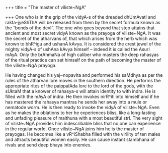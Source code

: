 +++
title = "The master of viliste~NgA"

+++
One who is in the grip of the vidyA-s of the dreaded dhUmAvatI and
rakta-jyeShThA will be released from them by the secret formula known as
the “bonds of the devI”. The one who goes beyond that step attains that
ancient and most secret vidyA known as the prayoga of viliste\~NgA. It
was the secret of the atharvans of, that which arises from the herb
which was known to bhR^igu and ushanA kAvya. It is considered the crest
jewel of the mighty vidyA-s of ushAna kAvya himself – indeed it is
called the AsurI mAyA. Only the brAhmaNa of high caliber who masters the
deep rahasyas of the ritual practice can set himself on the path of
becoming the master of the viliste\~NgA prayoga. 

He having changed his
yaj\~nopavIta and performed his saMdhya as per the rules of the atharvan
lore moves in the southern direction. He performs the appropriate rites
of the paippalAda lore to the lord of the gods, with the sUktaM that a
knower of rahasya-s will attain identity to with indra. He is filled
with the mAyA of indra. He then invokes nirR^iti into himself and if he
has mastered the rahasya mantras he sends her away into a mule or
nematode worm. He is then ready to invoke the vidyA of viliste\~NgA.
Even as he makes the oblations to her he experiences bliss, like a
long-lasting and unfading pleasure of maithuna with a most beautiful
strI. The very sight of viliste\~NgA provides him indescribable bliss
that no one can experience in the regular world. Once viliste\~NgA joins
him he is the master of prayogas. He becomes like a vR^iShabha filled
with the virility of ten males and attracts beautiful women easily. He
can cause instant stambhana of rivals and send deep bhaya into enemies.
